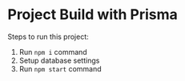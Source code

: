 # Project Build with Prisma

Steps to run this project:

1. Run `npm i` command
2. Setup database settings
3. Run `npm start` command
